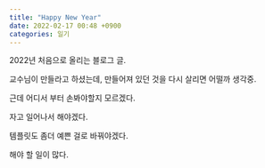 ```yaml
---
title: "Happy New Year"
date: 2022-02-17 00:48 +0900
categories: 일기
---
```


2022년 처음으로 올리는 블로그 글.

교수님이 만들라고 하셨는데, 만들어져 있던 것을 다시 살리면 어떨까 생각중.

근데 어디서 부터 손봐야할지 모르겠다.

자고 일어나서 해야겠다.

템플릿도 좀더 예쁜 걸로 바꿔야겠다.

해야 할 일이 많다.


